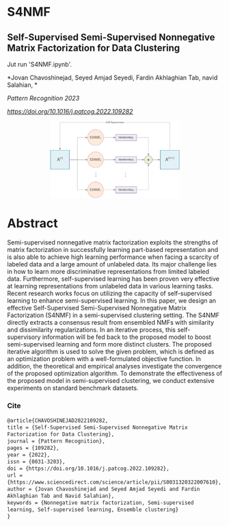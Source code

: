# S4NMF
## Self-Supervised Semi-Supervised Nonnegative Matrix Factorization for Data Clustering
Jut run 'S4NMF.ipynb'.

  *Jovan Chavoshinejad, Seyed Amjad Seyedi, Fardin Akhlaghian Tab, navid Salahian, *
  
  *Pattern Recognition 2023*

  
  *https://doi.org/10.1016/j.patcog.2022.109282*

<p align=center><img src="fig.svg" width="60%" height="60%"></p>

  # Abstract

Semi-supervised nonnegative matrix factorization exploits the strengths of matrix factorization in successfully learning part-based representation and is also able to achieve high learning performance when facing a scarcity of labeled data and a large amount of unlabeled data. Its major challenge lies in how to learn more discriminative representations from limited labeled data. Furthermore, self-supervised learning has been proven very effective at learning representations from unlabeled data in various learning tasks. Recent research works focus on utilizing the capacity of self-supervised learning to enhance semi-supervised learning. In this paper, we design an effective Self-Supervised Semi-Supervised Nonnegative Matrix Factorization (S4NMF) in a semi-supervised clustering setting. The S4NMF directly extracts a consensus result from ensembled NMFs with similarity and dissimilarity regularizations. In an iterative process, this self-supervisory information will be fed back to the proposed model to boost semi-supervised learning and form more distinct clusters. The proposed iterative algorithm is used to solve the given problem, which is defined as an optimization problem with a well-formulated objective function. In addition, the theoretical and empirical analyses investigate the convergence of the proposed optimization algorithm. To demonstrate the effectiveness of the proposed model in semi-supervised clustering, we conduct extensive experiments on standard benchmark datasets.


### Cite
```
@article{CHAVOSHINEJAD2022109282,
title = {Self-Supervised Semi-Supervised Nonnegative Matrix Factorization for Data Clustering},
journal = {Pattern Recognition},
pages = {109282},
year = {2022},
issn = {0031-3203},
doi = {https://doi.org/10.1016/j.patcog.2022.109282},
url = {https://www.sciencedirect.com/science/article/pii/S0031320322007610},
author = {Jovan Chavoshinejad and Seyed Amjad Seyedi and Fardin Akhlaghian Tab and Navid Salahian},
keywords = {Nonnegative matrix factorization, Semi-supervised learning, Self-supervised learning, Ensemble clustering}
}
```
